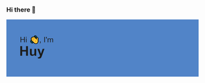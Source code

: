 ### Hi there 👋

<img src="https://github.com/HuyTranHoang/HuyTranHoang/blob/main/header.png" alt="Github Banner">

<!--
**HuyTranHoang/HuyTranHoang** is a ✨ _special_ ✨ repository because its `README.md` (this file) appears on your GitHub profile.

Here are some ideas to get you started:

- 🔭 I’m currently working on ...
- 🌱 I’m currently learning ...
- 👯 I’m looking to collaborate on ...
- 🤔 I’m looking for help with ...
- 💬 Ask me about ...
- 📫 How to reach me: ...
- 😄 Pronouns: ...
- ⚡ Fun fact: ...
-->
